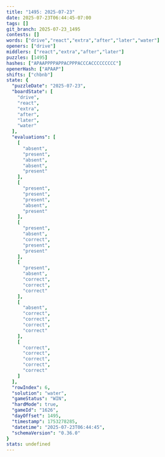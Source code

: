 ```yaml
---
title: "1495: 2025-07-23"
date: 2025-07-23T06:44:45-07:00
tags: []
git_branch: 2025-07-23_1495
contests: []
words: ["drive","react","extra","after","later","water"]
openers: ["drive"]
middlers: ["react","extra","after","later"]
puzzles: [1495]
hashes: ["APAAPPPPAPPACPPPACCCACCCCCCCCC"]
openerHash: ["APAAP"]
shifts: ["chbnb"]
state: {
  "puzzleDate": "2025-07-23",
  "boardState": [
    "drive",
    "react",
    "extra",
    "after",
    "later",
    "water"
  ],
  "evaluations": [
    [
      "absent",
      "present",
      "absent",
      "absent",
      "present"
    ],
    [
      "present",
      "present",
      "present",
      "absent",
      "present"
    ],
    [
      "present",
      "absent",
      "correct",
      "present",
      "present"
    ],
    [
      "present",
      "absent",
      "correct",
      "correct",
      "correct"
    ],
    [
      "absent",
      "correct",
      "correct",
      "correct",
      "correct"
    ],
    [
      "correct",
      "correct",
      "correct",
      "correct",
      "correct"
    ]
  ],
  "rowIndex": 6,
  "solution": "water",
  "gameStatus": "WIN",
  "hardMode": true,
  "gameId": "1626",
  "dayOffset": 1495,
  "timestamp": 1753278285,
  "datetime": "2025-07-23T06:44:45",
  "schemaVersion": "0.36.0"
}
stats: undefined
---
```

<!-- more -->
